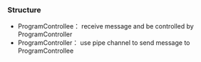 ### Structure

- ProgramControllee： receive message and be controlled by ProgramController
- ProgramController： use pipe channel to send message to ProgramControllee